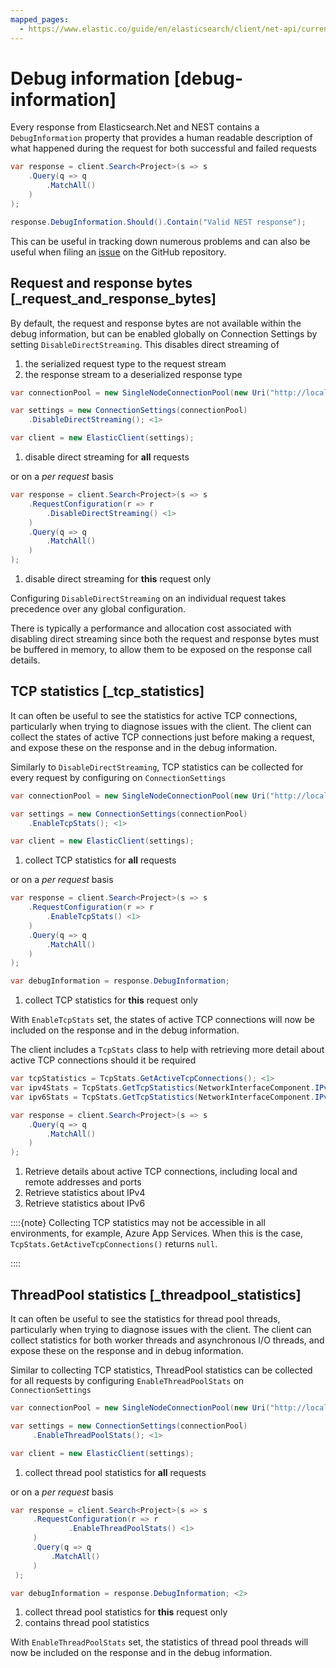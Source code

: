 ```yaml
---
mapped_pages:
  - https://www.elastic.co/guide/en/elasticsearch/client/net-api/current/debug-information.html
---
```


# Debug information [debug-information]

Every response from Elasticsearch.Net and NEST contains a `DebugInformation` property that provides a human readable description of what happened during the request for both successful and failed requests

```csharp
var response = client.Search<Project>(s => s
    .Query(q => q
        .MatchAll()
    )
);

response.DebugInformation.Should().Contain("Valid NEST response");
```

This can be useful in tracking down numerous problems and can also be useful when filing an [issue](https://github.com/elastic/elasticsearch-net/issues) on the GitHub repository.

## Request and response bytes [_request_and_response_bytes]

By default, the request and response bytes are not available within the debug information, but can be enabled globally on Connection Settings by setting `DisableDirectStreaming`. This disables direct streaming of

1. the serialized request type to the request stream
2. the response stream to a deserialized response type

```csharp
var connectionPool = new SingleNodeConnectionPool(new Uri("http://localhost:9200"));

var settings = new ConnectionSettings(connectionPool)
    .DisableDirectStreaming(); <1>

var client = new ElasticClient(settings);
```

1. disable direct streaming for **all** requests


or on a *per request* basis

```csharp
var response = client.Search<Project>(s => s
    .RequestConfiguration(r => r
        .DisableDirectStreaming() <1>
    )
    .Query(q => q
        .MatchAll()
    )
);
```

1. disable direct streaming for **this** request only


Configuring `DisableDirectStreaming` on an individual request takes precedence over any global configuration.

There is typically a performance and allocation cost associated with disabling direct streaming since both the request and response bytes must be buffered in memory, to allow them to be exposed on the response call details.


## TCP statistics [_tcp_statistics]

It can often be useful to see the statistics for active TCP connections, particularly when trying to diagnose issues with the client. The client can collect the states of active TCP connections just before making a request, and expose these on the response and in the debug information.

Similarly to `DisableDirectStreaming`, TCP statistics can be collected for every request by configuring on `ConnectionSettings`

```csharp
var connectionPool = new SingleNodeConnectionPool(new Uri("http://localhost:9200"));

var settings = new ConnectionSettings(connectionPool)
    .EnableTcpStats(); <1>

var client = new ElasticClient(settings);
```

1. collect TCP statistics for **all** requests


or on a *per request* basis

```csharp
var response = client.Search<Project>(s => s
    .RequestConfiguration(r => r
        .EnableTcpStats() <1>
    )
    .Query(q => q
        .MatchAll()
    )
);

var debugInformation = response.DebugInformation;
```

1. collect TCP statistics for **this** request only


With `EnableTcpStats` set, the states of active TCP connections will now be included on the response and in the debug information.

The client includes a `TcpStats` class to help with retrieving more detail about active TCP connections should it be required

```csharp
var tcpStatistics = TcpStats.GetActiveTcpConnections(); <1>
var ipv4Stats = TcpStats.GetTcpStatistics(NetworkInterfaceComponent.IPv4); <2>
var ipv6Stats = TcpStats.GetTcpStatistics(NetworkInterfaceComponent.IPv6); <3>

var response = client.Search<Project>(s => s
    .Query(q => q
        .MatchAll()
    )
);
```

1. Retrieve details about active TCP connections, including local and remote addresses and ports
2. Retrieve statistics about IPv4
3. Retrieve statistics about IPv6


::::{note} 
Collecting TCP statistics may not be accessible in all environments, for example, Azure App Services. When this is the case, `TcpStats.GetActiveTcpConnections()` returns `null`.

::::



## ThreadPool statistics [_threadpool_statistics]

It can often be useful to see the statistics for thread pool threads, particularly when trying to diagnose issues with the client. The client can collect statistics for both worker threads and asynchronous I/O threads, and expose these on the response and in debug information.

Similar to collecting TCP statistics, ThreadPool statistics can be collected for all requests by configuring `EnableThreadPoolStats` on `ConnectionSettings`

```csharp
var connectionPool = new SingleNodeConnectionPool(new Uri("http://localhost:9200"));

var settings = new ConnectionSettings(connectionPool)
     .EnableThreadPoolStats(); <1>

var client = new ElasticClient(settings);
```

1. collect thread pool statistics for **all** requests


or on a *per request* basis

```csharp
var response = client.Search<Project>(s => s
     .RequestConfiguration(r => r
             .EnableThreadPoolStats() <1>
     )
     .Query(q => q
         .MatchAll()
     )
 );

var debugInformation = response.DebugInformation; <2>
```

1. collect thread pool statistics for **this** request only
2. contains thread pool statistics


With `EnableThreadPoolStats` set, the statistics of thread pool threads will now be included on the response and in the debug information.


